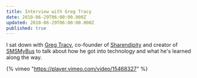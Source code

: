 ```yaml
---
title: Interview with Greg Tracy
date: 2010-06-29T06:00:00.000Z
updated: 2010-06-29T06:00:00.000Z
published: true
---
```


I sat down with [Greg Tracy](http://www.gregtracy.com/), co-founder of [Sharendipity](https://isthmus.com/news/news/madison-startup-sharendipity-allows-anybody-to-be-a-game-programmer/) and creator of [SMSMyBus](https://smsmybus.com/) to talk about how he got into technology and what he's learned along the way.

{% vimeo "https://player.vimeo.com/video/15468327" %}
